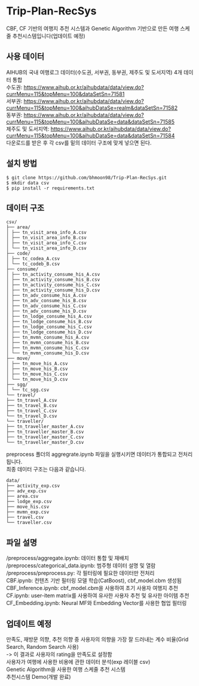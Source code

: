 # Trip-Plan-RecSys
CBF, CF 기반의 여행지 추천 시스템과
Genetic Algorithm 기반으로 만든 여행 스케줄 추천시스템입니다(업데이트 예정)

## 사용 데이터
AIHUB의 국내 여행로그 데이터(수도권, 서부권, 동부권, 제주도 및 도서지역) 4개 데이터 통합  
수도권: https://www.aihub.or.kr/aihubdata/data/view.do?currMenu=115&topMenu=100&dataSetSn=71581  
서부권: https://www.aihub.or.kr/aihubdata/data/view.do?currMenu=115&topMenu=100&aihubDataSe=realm&dataSetSn=71582  
동부권: https://www.aihub.or.kr/aihubdata/data/view.do?currMenu=115&topMenu=100&aihubDataSe=data&dataSetSn=71585  
제주도 및 도서지역: https://www.aihub.or.kr/aihubdata/data/view.do?currMenu=115&topMenu=100&aihubDataSe=data&dataSetSn=71584  
다운로드를 받은 후 각 csv를 밑의 데이터 구조에 맞게 넣으면 된다.

## 설치 방법
```
$ git clone https://github.com/bhmoon98/Trip-Plan-RecSys.git
$ mkdir data csv
$ pip install -r requirements.txt
```

## 데이터 구조
```
csv/
├── area/
│ ├── tn_visit_area_info_A.csv
│ ├── tn_visit_area_info_B.csv
│ ├── tn_visit_area_info_C.csv
│ └── tn_visit_area_info_D.csv
├── code/
│ ├── tc_codea_A.csv
│ └── tc_codeb_B.csv
├── consume/
│ ├── tn_activity_consume_his_A.csv
│ ├── tn_activity_consume_his_B.csv
│ ├── tn_activity_consume_his_C.csv
│ ├── tn_activity_consume_his_D.csv
│ ├── tn_adv_consume_his_A.csv
│ ├── tn_adv_consume_his_B.csv
│ ├── tn_adv_consume_his_C.csv
│ ├── tn_adv_consume_his_D.csv
│ ├── tn_lodge_consume_his_A.csv
│ ├── tn_lodge_consume_his_B.csv
│ ├── tn_lodge_consume_his_C.csv
│ ├── tn_lodge_consume_his_D.csv
│ ├── tn_mvmn_consume_his_A.csv
│ ├── tn_mvmn_consume_his_B.csv
│ ├── tn_mvmn_consume_his_C.csv
│ └── tn_mvmn_consume_his_D.csv
├── move/
│ ├── tn_move_his_A.csv
│ ├── tn_move_his_B.csv
│ ├── tn_move_his_C.csv
│ └── tn_move_his_D.csv
├── sgg/
│ └── tc_sgg.csv
└── travel/
├── tn_travel_A.csv
├── tn_travel_B.csv
├── tn_travel_C.csv
└── tn_travel_D.csv
└── traveller/
├── tn_traveller_master_A.csv
├── tn_traveller_master_B.csv
├── tn_traveller_master_C.csv
└── tn_traveller_master_D.csv
```

preprocess 폴더의 aggregrate.ipynb 파일을 실행시키면 데이터가 통합되고 전처리됩니다.  
최종 데이터 구조는 다음과 같습니다.  

```
data/
├── activity_exp.csv
├── adv_exp.csv
├── area.csv
├── lodge_exp.csv
├── move_his.csv
├── mvmn_exp.csv
├── travel.csv
└── traveller.csv
```

## 파일 설명
/preprocess/aggregate.ipynb: 데이터 통합 및 재배치  
/preprocess/categorical_data.ipynb: 범주형 데이터 설명 및 열람  
/preprocess/preprocess.py: 각 필터링에 필요한 데이터만 전처리  
CBF.ipynb: 컨텐츠 기반 필터링 모델 학습(CatBoost), cbf_model.cbm 생성됨  
CBF_Inference.ipynb: cbf_model.cbm을 사용하여 초기 사용자 여행지 추천  
CF.ipynb: user-item matrix를 사용하여 유사한 사용자 추천 및 유사한 아이템 추천  
CF_Embedding.ipynb: Neural MF와 Embedding Vector를 사용한 협업 필터링  

## 업데이트 예정
만족도, 재방문 의향, 추천 의향 중 사용자의 의향을 가장 잘 드러내는 계수 비율(Grid Search, Random Search 사용)  
-> 이 결과로 사용자의 rating을 만족도로 설정함  
사용자가 여행에 사용한 비용에 관한 데이터 분석(exp 레이블 csv)  
Genetic Algorithm을 사용한 여행 스케줄 추천 시스템  
추천시스템 Demo(개발 완료)  





